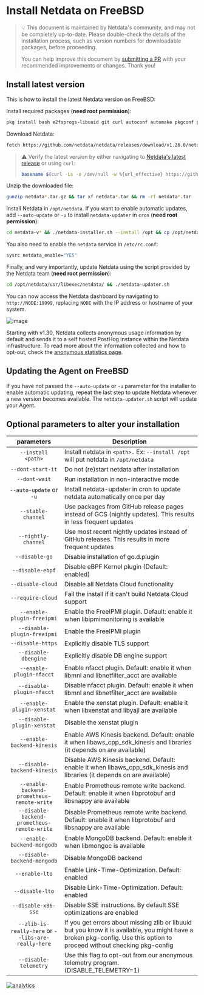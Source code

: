 <!--
title: "Install Netdata on FreeBSD"
description: "Install Netdata on FreeBSD to monitor the health and performance of bare metal or VMs with thousands of real-time, per-second metrics."
custom_edit_url: https://github.com/netdata/netdata/edit/master/packaging/installer/methods/freebsd.md
-->

# Install Netdata on FreeBSD

> 💡 This document is maintained by Netdata's community, and may not be completely up-to-date. Please double-check the
> details of the installation process, such as version numbers for downloadable packages, before proceeding.
>
> You can help improve this document by [submitting a
> PR](https://github.com/netdata/netdata/edit/master/packaging/installer/methods/freebsd.md) with your recommended
> improvements or changes. Thank you!

## Install latest version

This is how to install the latest Netdata version on FreeBSD:

Install required packages (**need root permission**):

```sh
pkg install bash e2fsprogs-libuuid git curl autoconf automake pkgconf pidof Judy liblz4 libuv json-c cmake gmake
```

Download Netdata:

```sh
fetch https://github.com/netdata/netdata/releases/download/v1.26.0/netdata-v1.26.0.tar.gz
```

> ⚠️ Verify the latest version by either navigating to [Netdata's latest
> release](https://github.com/netdata/netdata/releases/latest) or using `curl`:
>
> ```bash
> basename $(curl -Ls -o /dev/null -w %{url_effective} https://github.com/netdata/netdata/releases/latest)
> ```

Unzip the downloaded file:

```sh
gunzip netdata*.tar.gz && tar xf netdata*.tar && rm -rf netdata*.tar
```

Install Netdata in `/opt/netdata`. If you want to enable automatic updates, add `--auto-update` or `-u` to install `netdata-updater` in `cron` (**need root permission**):

```sh
cd netdata-v* && ./netdata-installer.sh --install /opt && cp /opt/netdata/usr/sbin/netdata-claim.sh /usr/sbin/
```

You also need to enable the `netdata` service in `/etc/rc.conf`:

```sh
sysrc netdata_enable="YES"
```

Finally, and very importantly, update Netdata using the script provided by the Netdata team (**need root permission**):

```sh
cd /opt/netdata/usr/libexec/netdata/ && ./netdata-updater.sh
```

You can now access the Netdata dashboard by navigating to `http://NODE:19999`, replacing `NODE` with the IP address or hostname of your system.

![image](https://user-images.githubusercontent.com/2662304/48304090-fd384080-e51b-11e8-80ae-eecb03118dda.png)

Starting with v1.30, Netdata collects anonymous usage information by default and sends it to a self hosted PostHog instance within the Netdata infrastructure. To read
more about the information collected and how to opt-out, check the [anonymous statistics
page](/docs/anonymous-statistics.md).

## Updating the Agent on FreeBSD
If you have not passed the `--auto-update` or `-u` parameter for the installer to enable automatic updating, repeat the last step to update Netdata whenever a new version becomes available. 
The `netdata-updater.sh` script will update your Agent.

## Optional parameters to alter your installation
| parameters | Description |
|:-----:|-----------|
|`--install <path>`| Install netdata in `<path>.` Ex: `--install /opt` will put netdata in `/opt/netdata`|
| `--dont-start-it` | Do not (re)start netdata after installation|
| `--dont-wait` | Run installation in non-interactive mode|
| `--auto-update` or `-u` | Install netdata-updater in cron to update netdata automatically once per day|
| `--stable-channel` | Use packages from GitHub release pages instead of GCS (nightly updates). This results in less frequent updates|
| `--nightly-channel` | Use most recent nightly updates instead of GitHub releases. This results in more frequent updates|
| `--disable-go` | Disable installation of go.d.plugin|
| `--disable-ebpf` | Disable eBPF Kernel plugin (Default: enabled)|
| `--disable-cloud` | Disable all Netdata Cloud functionality|
| `--require-cloud` | Fail the install if it can't build Netdata Cloud support|
| `--enable-plugin-freeipmi` | Enable the FreeIPMI plugin. Default: enable it when libipmimonitoring is available|
| `--disable-plugin-freeipmi` | Enable the FreeIPMI plugin|
| `--disable-https` | Explicitly disable TLS support|
| `--disable-dbengine` | Explicitly disable DB engine support|
| `--enable-plugin-nfacct` | Enable nfacct plugin. Default: enable it when libmnl and libnetfilter_acct are available|
| `--disable-plugin-nfacct` | Disable nfacct plugin. Default: enable it when libmnl and libnetfilter_acct are available|
| `--enable-plugin-xenstat` | Enable the xenstat plugin. Default: enable it when libxenstat and libyajl are available|
| `--disable-plugin-xenstat` | Disable the xenstat plugin|
| `--enable-backend-kinesis` | Enable AWS Kinesis backend. Default: enable it when libaws_cpp_sdk_kinesis and libraries (it depends on are available)|                           
| `--disable-backend-kinesis` | Disable AWS Kinesis backend. Default: enable it when libaws_cpp_sdk_kinesis and libraries (it depends on are available)|
| `--enable-backend-prometheus-remote-write` | Enable Prometheus remote write backend. Default: enable it when libprotobuf and libsnappy are available|
| `--disable-backend-prometheus-remote-write` | Disable Prometheus remote write backend. Default: enable it when libprotobuf and libsnappy are available|
| `--enable-backend-mongodb` | Enable MongoDB backend. Default: enable it when libmongoc is available|
| `--disable-backend-mongodb` | Disable MongoDB backend|
| `--enable-lto` | Enable Link-Time-Optimization. Default: enabled|
| `--disable-lto` | Disable Link-Time-Optimization. Default: enabled|
| `--disable-x86-sse` | Disable SSE instructions. By default SSE optimizations are enabled|
| `--zlib-is-really-here` or `--libs-are-really-here` | If you get errors about missing zlib or libuuid but you know it is available, you might have a broken pkg-config. Use this option to proceed without checking pkg-config|
|`--disable-telemetry` | Use this flag to opt-out from our anonymous telemetry program. (DISABLE_TELEMETRY=1)|

[![analytics](https://www.google-analytics.com/collect?v=1&aip=1&t=pageview&_s=1&ds=github&dr=https%3A%2F%2Fgithub.com%2Fnetdata%2Fnetdata&dl=https%3A%2F%2Fmy-netdata.io%2Fgithub%2Fpackaging%2Finstaller%2Fmethods%2Ffreebsd&_u=MAC~&cid=5792dfd7-8dc4-476b-af31-da2fdb9f93d2&tid=UA-64295674-3)](<>)
